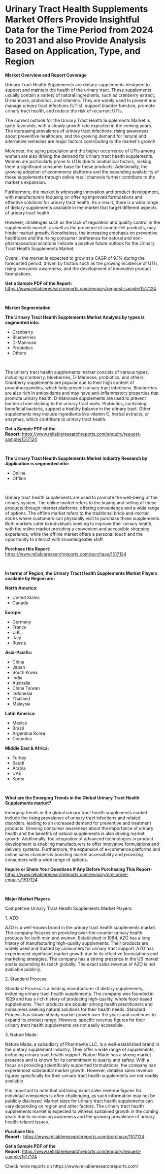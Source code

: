 <p><h1>Urinary Tract Health Supplements Market Offers Provide Insightful Data for the Time Period from 2024 to 2031 and also Provide Analysis Based on Application, Type, and Region</h1></p><p><strong>Market Overview and Report Coverage</strong></p>
<p><p>Urinary Tract Health Supplements are dietary supplements designed to support and maintain the health of the urinary tract. These supplements usually contain a variety of natural ingredients, such as cranberry extract, D-mannose, probiotics, and vitamins. They are widely used to prevent and manage urinary tract infections (UTIs), support bladder function, promote urinary tract health, and reduce the risk of recurrent UTIs.</p><p>The current outlook for the Urinary Tract Health Supplements Market is quite favorable, with a steady growth rate expected in the coming years. The increasing prevalence of urinary tract infections, rising awareness about preventive healthcare, and the growing demand for natural and alternative remedies are major factors contributing to the market's growth.</p><p>Moreover, the aging population and the higher occurrence of UTIs among women are also driving the demand for urinary tract health supplements. Women are particularly prone to UTIs due to anatomical factors, making them a significant consumer base for these products. Additionally, the growing adoption of ecommerce platforms and the expanding availability of these supplements through online retail channels further contribute to the market's expansion.</p><p>Furthermore, the market is witnessing innovation and product development, with manufacturers focusing on offering improved formulations and effective solutions for urinary tract health. As a result, there is a wide range of dietary supplements available in the market that target different aspects of urinary tract health.</p><p>However, challenges such as the lack of regulation and quality control in the supplements market, as well as the presence of counterfeit products, may hinder market growth. Nonetheless, the increasing emphasis on preventive healthcare and the rising consumer preference for natural and non-pharmaceutical solutions indicate a positive future outlook for the Urinary Tract Health Supplements Market.</p><p>Overall, the market is expected to grow at a CAGR of 9.1% during the forecasted period, driven by factors such as the growing incidence of UTIs, rising consumer awareness, and the development of innovative product formulations.</p></p>
<p><strong>Get a Sample PDF of the Report:</strong> <a href="https://www.reliableresearchreports.com/enquiry/request-sample/1517124">https://www.reliableresearchreports.com/enquiry/request-sample/1517124</a></p>
<p>&nbsp;</p>
<p><strong>Market Segmentation</strong></p>
<p><strong>The Urinary Tract Health Supplements Market Analysis by types is segmented into:</strong></p>
<p><ul><li>Cranberry</li><li>Blueberries</li><li>D-Mannose</li><li>Probiotics</li><li>Others</li></ul></p>
<p>&nbsp;</p>
<p><p>The urinary tract health supplements market consists of various types, including cranberry, blueberries, D-Mannose, probiotics, and others. Cranberry supplements are popular due to their high content of proanthocyanidins, which help prevent urinary tract infections. Blueberries are also rich in antioxidants and may have anti-inflammatory properties that promote urinary health. D-Mannose supplements are used to prevent bacteria from sticking to the urinary tract walls. Probiotics, containing beneficial bacteria, support a healthy balance in the urinary tract. Other supplements may include ingredients like vitamin C, herbal extracts, or enzymes, which contribute to urinary tract health.</p></p>
<p><strong>Get a Sample PDF of the Report:</strong>&nbsp;<a href="https://www.reliableresearchreports.com/enquiry/request-sample/1517124">https://www.reliableresearchreports.com/enquiry/request-sample/1517124</a></p>
<p>&nbsp;</p>
<p><strong>The Urinary Tract Health Supplements Market Industry Research by Application is segmented into:</strong></p>
<p><ul><li>Online</li><li>Offline</li></ul></p>
<p>&nbsp;</p>
<p><p>Urinary tract health supplements are used to promote the well-being of the urinary system. The online market refers to the buying and selling of these products through internet platforms, offering convenience and a wide range of options. The offline market refers to the traditional brick-and-mortar stores where customers can physically visit to purchase these supplements. Both markets cater to individuals seeking to improve their urinary health, with the online market providing a convenient and accessible shopping experience, while the offline market offers a personal touch and the opportunity to interact with knowledgeable staff.</p></p>
<p><strong>Purchase this Report:</strong>&nbsp; <a href="https://www.reliableresearchreports.com/purchase/1517124">https://www.reliableresearchreports.com/purchase/1517124</a></p>
<p>&nbsp;</p>
<p><strong>In terms of Region, the Urinary Tract Health Supplements Market Players available by Region are:</strong></p>
<p>
    <p> <strong> North America: </strong>
        <ul>
            <li>United States</li>
            <li>Canada</li>
        </ul>
        </p> 
    <p> <strong> Europe: </strong>
        <ul>
            <li>Germany</li>
            <li>France</li>
            <li>U.K.</li>
            <li>Italy</li>
            <li>Russia</li>
        </ul>
        </p> 
    <p> <strong> Asia-Pacific: </strong>
        <ul>
            <li>China</li>
            <li>Japan</li>
            <li>South Korea</li>
            <li>India</li>
            <li>Australia</li>
            <li>China Taiwan</li>
            <li>Indonesia</li>
            <li>Thailand</li>
            <li>Malaysia</li>
        </ul>
        </p> 
    <p> <strong> Latin America: </strong>
        <ul>
            <li>Mexico</li>
            <li>Brazil</li>
            <li>Argentina Korea</li>
            <li>Colombia</li>
        </ul>
        </p> 
    <p> <strong> Middle East & Africa: </strong>
        <ul>
            <li>Turkey</li>
            <li>Saudi</li>
            <li>Arabia</li>
            <li>UAE</li>
            <li>Korea</li>
        </ul>
    </p>
    </p>
<p>&nbsp;</p>
<p><strong>What are the Emerging Trends in the Global Urinary Tract Health Supplements market?</strong></p>
<p><p>Emerging trends in the global urinary tract health supplements market include the rising prevalence of urinary tract infections and related disorders, leading to an increased demand for preventive and treatment products. Growing consumer awareness about the importance of urinary health and the benefits of natural supplements is also driving market growth. Additionally, the integration of advanced technologies in product development is enabling manufacturers to offer innovative formulations and delivery systems. Furthermore, the expansion of e-commerce platforms and online sales channels is boosting market accessibility and providing consumers with a wide range of options.</p></p>
<p><strong>Inquire or Share Your Questions If Any Before Purchasing This Report</strong>- <a href="https://www.reliableresearchreports.com/enquiry/pre-order-enquiry/1517124">https://www.reliableresearchreports.com/enquiry/pre-order-enquiry/1517124</a></p>
<p>&nbsp;</p>
<p><strong>Major Market Players</strong></p>
<p><p>Competitive Urinary Tract Health Supplements Market Players:</p><p>1. AZO:</p><p>AZO is a well-known brand in the urinary tract health supplements market. The company focuses on providing over-the-counter urinary health products for both men and women. Established in 1984, AZO has a long history of manufacturing high-quality supplements. Their products are widely used and trusted by consumers for urinary tract support. AZO has experienced significant market growth due to its effective formulations and marketing strategies. The company has a strong presence in the US market and is expanding its reach globally. The exact sales revenue of AZO is not available publicly.</p><p>2. Standard Process:</p><p>Standard Process is a leading manufacturer of dietary supplements, including urinary tract health supplements. The company was founded in 1929 and has a rich history of producing high-quality, whole food-based supplements. Their products are popular among health practitioners and consumers seeking natural solutions for their health needs. Standard Process has shown steady market growth over the years and continues to expand its product range. However, specific revenue figures for their urinary tract health supplements are not easily accessible.</p><p>3. Nature Made:</p><p>Nature Made, a subsidiary of Pharmavite LLC, is a well-established brand in the dietary supplement industry. They offer a wide range of supplements, including urinary tract health support. Nature Made has a strong market presence and is known for its commitment to quality and safety. With a focus on providing scientifically supported formulations, the company has experienced substantial market growth. However, detailed sales revenue figures specifically for their urinary tract health supplements are not readily available.</p><p>It is important to note that obtaining exact sales revenue figures for individual companies is often challenging, as such information may not be publicly disclosed. Market sizes for urinary tract health supplements can vary depending on region and other factors. The urinary tract health supplements market is expected to witness sustained growth in the coming years due to increasing awareness and the growing prevalence of urinary health-related issues.</p></p>
<p><strong>Purchase this Report:</strong>&nbsp;&nbsp;<a href="https://www.reliableresearchreports.com/purchase/1517124">https://www.reliableresearchreports.com/purchase/1517124</a></p>
<p></p>
<p><strong>Get a Sample PDF of the Report:</strong>&nbsp;<a href="https://www.reliableresearchreports.com/enquiry/request-sample/1517124">https://www.reliableresearchreports.com/enquiry/request-sample/1517124</a></p>
<p>Check more reports on https://www.reliableresearchreports.com/</p>